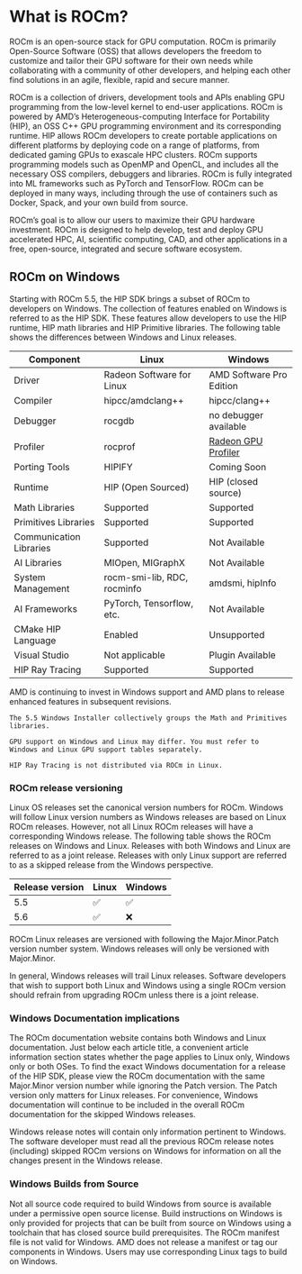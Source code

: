 # What is ROCm?

ROCm is an open-source stack for GPU computation. ROCm is primarily Open-Source
Software (OSS) that allows developers the freedom to customize and tailor their
GPU software for their own needs while collaborating with a community of other
developers, and helping each other find solutions in an agile, flexible, rapid
and secure manner.

ROCm is a collection of drivers, development tools and APIs enabling GPU
programming from the low-level kernel to end-user applications. ROCm is powered
by AMD’s Heterogeneous-computing Interface for Portability (HIP), an OSS C++ GPU
programming environment and its corresponding runtime. HIP allows ROCm
developers to create portable applications on different platforms by deploying
code on a range of platforms, from dedicated gaming GPUs to exascale HPC
clusters. ROCm supports programming models such as OpenMP and OpenCL, and
includes all the necessary OSS compilers, debuggers and libraries. ROCm is fully
integrated into ML frameworks such as PyTorch and TensorFlow. ROCm can be
deployed in many ways, including through the use of containers such as Docker,
Spack, and your own build from source.

ROCm’s goal is to allow our users to maximize their GPU hardware investment.
ROCm is designed to help develop, test and deploy GPU accelerated HPC, AI,
scientific computing, CAD, and other applications in a free, open-source,
integrated and secure software ecosystem.

## ROCm on Windows

Starting with ROCm 5.5, the HIP SDK brings a subset of ROCm to developers on Windows.
The collection of features enabled on Windows is referred to as the HIP SDK.
These features allow developers to use the HIP runtime, HIP math libraries
and HIP Primitive libraries. The following table shows the differences
between Windows and Linux releases.

|Component|Linux|Windows|
|---------|-----|-------|
|Driver|Radeon Software for Linux |AMD Software Pro Edition|
|Compiler|hipcc/amdclang++|hipcc/clang++|
|Debugger|rocgdb|no debugger available|
|Profiler|rocprof|[Radeon GPU Profiler](https://gpuopen.com/rgp/)|
|Porting Tools|HIPIFY|Coming Soon|
|Runtime|HIP (Open Sourced)|HIP (closed source)|
|Math Libraries|Supported|Supported|
|Primitives Libraries|Supported|Supported|
|Communication Libraries|Supported|Not Available|
|AI Libraries|MIOpen, MIGraphX|Not Available|
|System Management|rocm-smi-lib, RDC, rocminfo|amdsmi, hipInfo|
|AI Frameworks|PyTorch, Tensorflow, etc.|Not Available|
|CMake HIP Language|Enabled|Unsupported|
|Visual Studio| Not applicable| Plugin Available|
|HIP Ray Tracing| Supported|Supported|

AMD is continuing to invest in Windows support and AMD plans to release enhanced
features in subsequent revisions.

```{note}
The 5.5 Windows Installer collectively groups the Math and Primitives
libraries.
```

```{note}
GPU support on Windows and Linux may differ. You must refer to
Windows and Linux GPU support tables separately.
```

```{note}
HIP Ray Tracing is not distributed via ROCm in Linux.
```

### ROCm release versioning

Linux OS releases set the canonical version numbers for ROCm. Windows will
follow Linux version numbers as Windows releases are based on Linux ROCm
releases. However, not all Linux ROCm releases will have a corresponding Windows
release. The following table shows the ROCm releases on Windows and Linux. Releases
with both Windows and Linux are referred to as a joint release. Releases with
only Linux support are referred to as a skipped release from the Windows
perspective.

|Release version|Linux|Windows|
|---------------|-----|-------|
|5.5|✅|✅|
|5.6|✅|❌|

ROCm Linux releases are versioned with following the Major.Minor.Patch
version number system. Windows releases will only be versioned with Major.Minor.

In general, Windows releases will trail Linux releases. Software developers that
wish to support both Linux and Windows using a single ROCm version should
refrain from upgrading ROCm unless there is a joint release.

### Windows Documentation implications

The ROCm documentation website contains both Windows and Linux documentation.
Just below each article title, a convenient article information section states
whether the page applies to Linux only, Windows only or both OSes. To find the
exact Windows documentation for a release of the HIP SDK, please view the ROCm documentation with the same
Major.Minor version number while ignoring the Patch version. The Patch version
only matters for Linux releases.  For convenience,
Windows documentation will continue to be included in the overall ROCm
documentation for the skipped Windows releases.

Windows release notes will contain only information pertinent to Windows.
The software developer must read all the previous ROCm release notes (including)
skipped ROCm versions on Windows for information on all the changes present in
the Windows release.

### Windows Builds from Source

Not all source code required to build Windows from source is available under a
permissive open source license. Build instructions on Windows is only provided
for projects that can be built from source on Windows using a toolchain that
has closed source build prerequisites. The ROCm manifest file is not valid for
Windows. AMD does not release a manifest or tag our components in Windows.
Users may use corresponding Linux tags to build on Windows.
